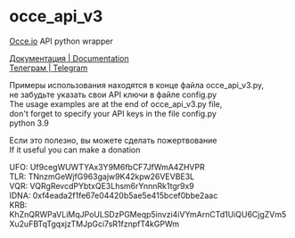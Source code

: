 # occe_api_v3
[Occe.io](http://occe.io/) API python wrapper
  
[Документация | Documentation](http://occe.io/info#api)  
[Телеграм | Telegram](https://t.me/occeio)
  
Примеры использования находятся в конце файла occe_api_v3.py,  
не забудьте указать свои API ключи в файле config.py  
The usage examples are at the end of occe_api_v3.py file,  
don't forget to specify your API keys in the file config.py  
python 3.9  
  
Если это полезно, вы можете сделать пожертвование  
If it useful you can make a donation  
  
UFO: Uf9cegWUWTYAx3Y9M6fbCF7JfWmA4ZHVPR  
TLR: TNnzmGeWjfG963gajw9K42kpw26VEVBE3L  
VQR: VQRgRevcdPYbtxQE3Lhsm6rYnnnRk1tgr9x9  
IDNA: 0xf4eada2f1fe67e04420b5ae5e415bcef0bbe2aac  
KRB: KhZnQRWPaVLiMqJPoULSDzPGMeqp5invzi4iVYmArnCTd1UiQU6CjgZVm5Xu2uFBTqTgqxjzTMJpGci7sR1fznpfT4kGPWm  
